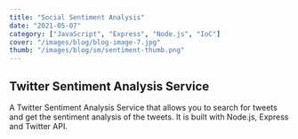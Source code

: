 ```yaml
---
title: "Social Sentiment Analysis"
date: "2021-05-07"
category: ["JavaScript", "Express", "Node.js", "IoC"]
cover: "/images/blog/blog-image-7.jpg"
thumb: "/images/blog/sm/sentiment-thumb.png"
---
```


## Twitter Sentiment Analysis Service

A Twitter Sentiment Analysis Service that allows you to search for tweets and get the sentiment analysis of the tweets. It is built with Node.js, Express and Twitter API.